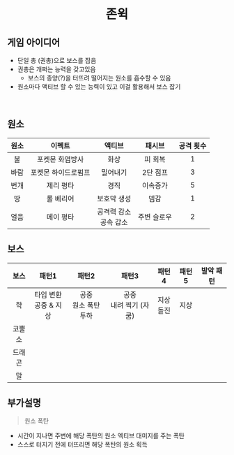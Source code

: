 # <center> **존윅** <center/>

## **게임 아이디어**
- 단일 총 (권총)으로 보스를 잡음
- 권총은 개쩌는 능력을 갖고있음
  - 보스의 종양(?)을 터뜨려 떨어지는 원소를 흡수할 수 있음
- 원소마다 액티브 할 수 있는 능력이 있고 이걸 활용해서 보스 잡기

<br/>

## **원소**
|원소|이펙트|액티브|패시브|공격 횟수|
|:-:|:-:|:-:|:-:|:-:|
|불|포켓몬 화염방사|화상|피 회복|1|
|바람|포켓몬 하이드로펌프|밀어내기|2단 점프|3|
|번개|제리 평타|경직|이속증가|5|
|땅|롤 베리어|보호막 생성|뎀감|1|
|얼음|메이 평타|공격력 감소 <br/>공속 감소|주변 슬로우|2|

## **보스**
 |보스|패턴1|패턴2|패턴3|패턴4|패턴5|발악 패턴|
 |:-:|:-:|:-:|:-:|:-:|:-:|:-:|
 |학|타입 변환 <br/>공중 & 지상|공중 <br/>원소 폭탄 투하|공중 <br/>내려 찍기 (자쿰)|지상 <br/>돌진|지상 <br/>||
 |코뿔소||||||
 |드래곤||||||
 |말||||||

## **부가설명**
> 원소 폭탄
  - 시간이 지나면 주변에 해당 폭탄의 원소 엑티브 대미지를 주는 폭탄
  - 스스로 터지기 전에 터뜨리면 해당 폭탄의 원소 획득
